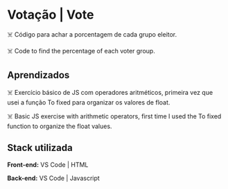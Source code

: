 # Votação | Vote

☠️ Código para achar a porcentagem de cada grupo eleitor.

☠️ Code to find the percentage of each voter group.

## Aprendizados

☠️ Exercício básico de JS com operadores aritméticos,
primeira vez que usei a função To fixed para organizar
os valores de float.

☠️ Basic JS exercise with arithmetic operators, first 
time I used the To fixed function to organize the 
float values.

## Stack utilizada

**Front-end:** VS Code | HTML

**Back-end:** VS Code | Javascript
